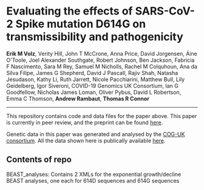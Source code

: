 # Evaluating the effects of SARS-CoV-2 Spike mutation D614G on transmissibility and pathogenicity

**Erik M Volz**, Verity Hill, John T McCrone, Anna Price, David Jorgensen, Áine O'Toole, Joel Alexander Southgate, Robert Johnson, Ben Jackson, Fabricia F Nascimento, Sara M Rey, Samuel M Nicholls, Rachel M Colquhoun, Ana da Silva Filipe, James G Shepherd, David J Pascall, Rajiv Shah, Natasha Jesudason, Kathy Li, Ruth Jarrett, Nicole Pacchiarini, Matthew Bull, Lily Geidelberg, Igor Siveroni, COVID-19 Genomics UK Consortium, Ian G Goodfellow, Nicholas James Loman, Oliver Pybus, David L Robertson, Emma C Thomson, **Andrew Rambaut**, **Thomas R Connor**

---

This repository contains code and data files for the paper above. This paper is currently in peer review, and the preprint can be found [here](https://www.medrxiv.org/content/10.1101/2020.07.31.20166082v2).

Genetic data in this paper was generated and analysed by the [COG-UK consortium](https://www.cogconsortium.uk/). All the data shown here is publically available [here](https://www.cogconsortium.uk/data/).


## Contents of repo

BEAST_analyses: Contains 2 XMLs for the exponential growth/decline BEAST analyses, one each for 614D sequences and 614G sequences
